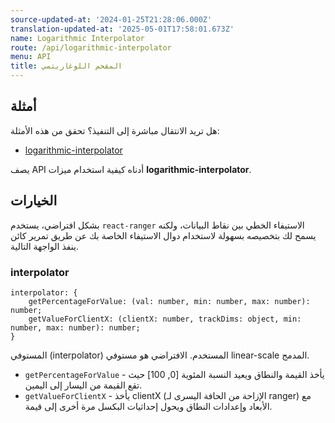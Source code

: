 ```yaml
---
source-updated-at: '2024-01-25T21:28:06.000Z'
translation-updated-at: '2025-05-01T17:58:01.673Z'
name: Logarithmic Interpolator
route: /api/logarithmic-interpolator
menu: API
title: المقحم اللوغاريتمي
---
```

## أمثلة
هل تريد الانتقال مباشرة إلى التنفيذ؟ تحقق من هذه الأمثلة:

- [logarithmic-interpolator](../examples/logarithmic-interpolator)

يصف API أدناه كيفية استخدام ميزات **logarithmic-interpolator**.

## الخيارات

بشكل افتراضي، يستخدم `react-ranger` الاستيفاء الخطي بين نقاط البيانات، ولكنه يسمح لك بتخصيصه بسهولة لاستخدام دوال الاستيفاء الخاصة بك عن طريق تمرير كائن ينفذ الواجهة التالية.

### interpolator

```tsx
interpolator: {
    getPercentageForValue: (val: number, min: number, max: number): number;
    getValueForClientX: (clientX: number, trackDims: object, min: number, max: number): number;
}
```
المستوفي (interpolator) المستخدم. الافتراضي هو مستوفي linear-scale المدمج.
 - `getPercentageForValue` - يأخذ القيمة والنطاق ويعيد النسبة المئوية [0, 100] حيث تقع القيمة من اليسار إلى اليمين.
 - `getValueForClientX` - يأخذ clientX (الإزاحة من الحافة اليسرى لـ ranger) مع الأبعاد وإعدادات النطاق ويحول إحداثيات البكسل مرة أخرى إلى قيمة.
